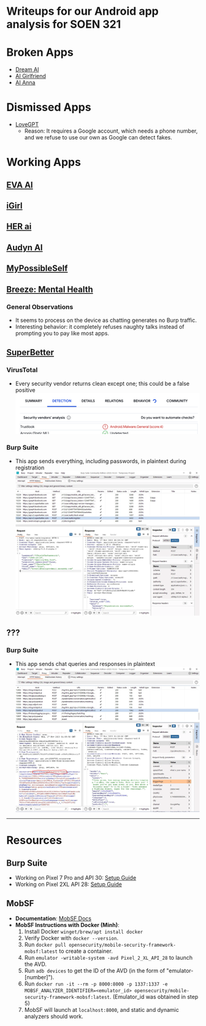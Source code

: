 # Writeups for our Android app analysis for SOEN 321 

# Broken Apps
- [Dream AI](https://play.google.com/store/apps/details?id=com.dreamai.virtual.girlfriend)
- [AI Girlfriend](https://play.google.com/store/apps/details?id=ai.girlfriend)
- [AI Anna](https://play.google.com/store/apps/details?id=com.aigirlfriend.anna)


# Dismissed Apps
- [LoveGPT](https://play.google.com/store/apps/details?id=com.kodrak.aidreamgirls)
  - Reason: It requires a Google account, which needs a phone number, and we refuse to use our own as Google can detect fakes.

# Working Apps
## [EVA AI](https://play.google.com/store/apps/details?id=com.ifriend.app)
## [iGirl](https://play.google.com/store/apps/details?id=ai.girlfriend.virtual.dating.lover.igirl)
## [HER ai](https://play.google.com/store/apps/details?id=com.herchatgpt.herchatgpt)
## [Audyn AI](https://play.google.com/store/apps/details?id=com.cognital.audyn&hl=en&gl=US)
## [MyPossibleSelf](https://play.google.com/store/apps/details?id=com.mypossibleself.app&hl=en&gl=US)
## [Breeze: Mental Health](https://play.google.com/store/apps/details?id=com.basenjiapps.breeze&hl=en&gl=US)

### General Observations
- It seems to process on the device as chatting generates no Burp traffic.
- Interesting behavior: it completely refuses naughty talks instead of prompting you to pay like most apps.

## [SuperBetter](https://play.google.com/store/apps/details?id=com.superbetter.paid)


### VirusTotal
- Every security vendor returns clean except one; this could be a false positive ![Alt text](images/image-2.png)

### Burp Suite
- This app sends everything, including passwords, in plaintext during registration ![Alt text](/images/image.png)

## ???

### Burp Suite
- This app sends chat queries and responses in plaintext ![Alt text](/images/image-1.png)



---

# Resources

## Burp Suite

- Working on Pixel 7 Pro and API 30: [Setup Guide](/)
- Working on Pixel 2XL API 28: [Setup Guide](https://archive.is/dUpPZ)

## MobSF 

- **Documentation**: [MobSF Docs](https://mobsf.github.io/docs/#/)
- **MobSF Instructions with Docker (Minh)**:
  1. Install Docker `winget/brew/apt install docker`
  2. Verify Docker with `docker --version`.
  3. Run `docker pull opensecurity/mobile-security-framework-mobsf:latest` to create a container.
  4. Run `emulator -writable-system -avd Pixel_2_XL_API_28` to launch the AVD.
  5. Run `adb devices` to get the ID of the AVD (in the form of "emulator-[number]").
  6. Run `docker run -it --rm -p 8000:8000 -p 1337:1337 -e MOBSF_ANALYZER_IDENTIFIER=<emulator_id> opensecurity/mobile-security-framework-mobsf:latest`.
     (Emulator_id was obtained in step 5)
  7. MobSF will launch at `localhost:8000`, and static and dynamic analyzers should work.
